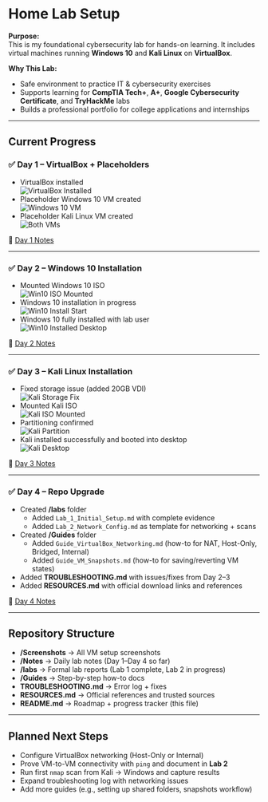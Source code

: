 # Home Lab Setup

**Purpose:**  
This is my foundational cybersecurity lab for hands-on learning. It includes virtual machines running **Windows 10** and **Kali Linux** on **VirtualBox**.

**Why This Lab:**  
- Safe environment to practice IT & cybersecurity exercises  
- Supports learning for **CompTIA Tech+**, **A+**, **Google Cybersecurity Certificate**, and **TryHackMe** labs  
- Builds a professional portfolio for college applications and internships  

---

## Current Progress

### ✅ Day 1 – VirtualBox + Placeholders
- VirtualBox installed  
  ![VirtualBox Installed](Screenshots/VirtualBox_7.2_Installed_2025-09-08.png)  
- Placeholder Windows 10 VM created  
  ![Windows 10 VM](Screenshots/Windows10_VM_Created_2025-09-08.png)  
- Placeholder Kali Linux VM created  
  ![Both VMs](Screenshots/Placeholder_VMs_2025-09-08.png)  

📑 [Day 1 Notes](Notes/Day1.md)

---

### ✅ Day 2 – Windows 10 Installation
- Mounted Windows 10 ISO  
  ![Win10 ISO Mounted](Screenshots/Win10_VM_ISO_Mounted_2025-09-09.png)  
- Windows 10 installation in progress  
  ![Win10 Install Start](Screenshots/Win10_Install_Start_2025-09-09.png)  
- Windows 10 fully installed with lab user  
  ![Win10 Installed Desktop](Screenshots/Win10_Installed_Desktop_2025-09-09.png)  

📑 [Day 2 Notes](Notes/Day2.md)

---

### ✅ Day 3 – Kali Linux Installation
- Fixed storage issue (added 20GB VDI)  
  ![Kali Storage Fix](Screenshots/Kali_VM_Storage_Fix_2025-09-10.png)  
- Mounted Kali ISO  
  ![Kali ISO Mounted](Screenshots/Kali_VM_ISO_Mounted_2025-09-10.png)  
- Partitioning confirmed  
  ![Kali Partition](Screenshots/Kali_Install_Partition_2025-09-10.png)  
- Kali installed successfully and booted into desktop  
  ![Kali Desktop](Screenshots/Kali_Installed_Desktop_2025-09-10.png)  

📑 [Day 3 Notes](Notes/Day3.md)

---

### ✅ Day 4 – Repo Upgrade
- Created **/labs** folder  
  - Added `Lab_1_Initial_Setup.md` with complete evidence  
  - Added `Lab_2_Network_Config.md` as template for networking + scans  
- Created **/Guides** folder  
  - Added `Guide_VirtualBox_Networking.md` (how-to for NAT, Host-Only, Bridged, Internal)  
  - Added `Guide_VM_Snapshots.md` (how-to for saving/reverting VM states)  
- Added **TROUBLESHOOTING.md** with issues/fixes from Day 2–3  
- Added **RESOURCES.md** with official download links and references  

📑 [Day 4 Notes](Notes/Day4.md)

---

## Repository Structure
- **/Screenshots** → All VM setup screenshots  
- **/Notes** → Daily lab notes (Day 1–Day 4 so far)  
- **/labs** → Formal lab reports (Lab 1 complete, Lab 2 in progress)  
- **/Guides** → Step-by-step how-to docs  
- **TROUBLESHOOTING.md** → Error log + fixes  
- **RESOURCES.md** → Official references and trusted sources  
- **README.md** → Roadmap + progress tracker (this file)  

---

## Planned Next Steps
- Configure VirtualBox networking (Host-Only or Internal)  
- Prove VM-to-VM connectivity with `ping` and document in **Lab 2**  
- Run first `nmap` scan from Kali → Windows and capture results  
- Expand troubleshooting log with networking issues  
- Add more guides (e.g., setting up shared folders, snapshots workflow)
